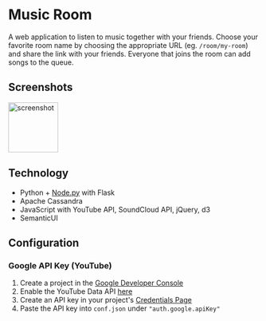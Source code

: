 # Music Room

A web application to listen to music together with your friends. Choose your
favorite room name by choosing the appropriate URL (eg. `/room/my-room`) and
share the link with your friends. Everyone that joins the room can add songs
to the queue.

## Screenshots

<img height="100px" src="https://i.imgur.com/fYzsesE.png" alt="screenshot">

## Technology

  [Node.py]: https://nodepy.org/

* Python + [Node.py] with Flask
* Apache Cassandra
* JavaScript with YouTube API, SoundCloud API, jQuery, d3
* SemanticUI

## Configuration

### Google API Key (YouTube)

  [1]: https://console.developers.google.com
  [2]: https://console.developers.google.com/apis/credential
  [3]: https://console.developers.google.com/apis/api/youtube.googleapis.com/overview?project=1071764734035

1. Create a project in the [Google Developer Console][1]
2. Enable the YouTube Data API [here][3]
3. Create an API key in your project's [Credentials Page][2]
4. Paste the API key into `conf.json` under `"auth.google.apiKey"`
